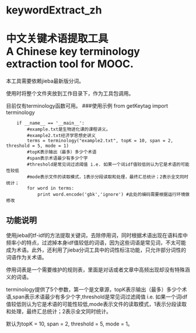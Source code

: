 # keywordExtract_zh

<h1>中文关键术语提取工具<br/>A Chinese key terminology extraction tool for MOOC.<br/></h1>

本工具需要依赖jieba最新版分词。<br/>

使用时将整个文件夹放到工作目录下，作为工具包调用。

目前仅有terminology函数可用。
###使用示例
		from getKeytag import terminology

		if __name__ == '__main__':
			#example.txt是生物进化课的课程讲义。
			#example2.txt经济学思想史讲义
			terms = terminology("example2.txt", topK = 10, span = 2, threshold = 5, mode = 1)
			#topK表示输出（最多）多少个术语
			#span表示术语最少有多少个字
			#threshold是常见词过滤阈值 i.e. 如果一个词idf值较低则认为它是术语的可能性较低
			#mode表示文件的读取模式，1表示分段读取和处理，最终汇总统计；2表示全文同时统计；
			for word in terms:
				print word.encode('gbk','ignore') #此处的编码需要根据运行环境做修改

<h2>功能说明</h2>
使用jieba的tf-idf的方法提取关键词，去除停用词，同时根据术语出现在语料库中频率小的特点，过滤掉本身idf值较低的词语，因为这些词语是常见词，不太可能成为术语。此外，还利用了jieba分词工具中的词性标注功能，只允许部分词性的词语作为关术语。<br/>

停用词表是一个需要维护的规则表，里面是对话或者文章中高频出现却没有特殊涵义的词语。<br/>

terminology提供了5个参数，第一个是文章源，topK表示输出（最多）多少个术语,span表示术语最少有多少个字,threshold是常见词过滤阈值 i.e. 如果一个词idf值较低则认为它是术语的可能性较低,mode表示文件的读取模式，1表示分段读取和处理，最终汇总统计；2表示全文同时统计。<br/>

默认为topK = 10, span = 2, threshold = 5, mode = 1。<br/>
